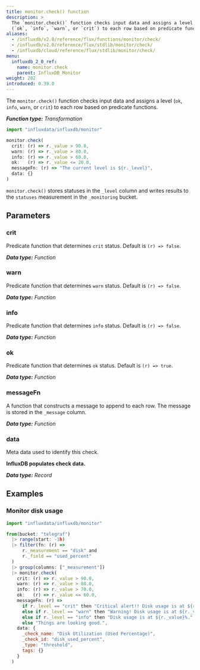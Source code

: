```yaml
---
title: monitor.check() function
description: >
  The `monitor.check()` function checks input data and assigns a level
  (`ok`, `info`, `warn`, or `crit`) to each row based on predicate functions.
aliases:
  - /influxdb/v2.0/reference/flux/functions/monitor/check/
  - /influxdb/v2.0/reference/flux/stdlib/monitor/check/
  - /influxdb/cloud/reference/flux/stdlib/monitor/check/
menu:
  influxdb_2_0_ref:
    name: monitor.check
    parent: InfluxDB Monitor
weight: 202
introduced: 0.39.0
---
```


The `monitor.check()` function checks input data and assigns a level
(`ok`, `info`, `warn`, or `crit`) to each row based on predicate functions.

_**Function type:** Transformation_

```js
import "influxdata/influxdb/monitor"

monitor.check(
  crit: (r) => r._value > 90.0,
  warn: (r) => r._value > 80.0,
  info: (r) => r._value > 60.0,
  ok:   (r) => r._value <= 20.0,
  messageFn: (r) => "The current level is ${r._level}",
  data: {}
)
```

`monitor.check()` stores statuses in the `_level` column and writes results
to the `statuses` measurement in the `_monitoring` bucket.

## Parameters

### crit
Predicate function that determines `crit` status.
Default is `(r) => false`.

_**Data type:** Function_

### warn
Predicate function that determines `warn` status.
Default is `(r) => false`.

_**Data type:** Function_

### info
Predicate function that determines `info` status.
Default is `(r) => false`.

_**Data type:** Function_

### ok
Predicate function that determines `ok` status.
Default is `(r) => true`.

_**Data type:** Function_

### messageFn
A function that constructs a message to append to each row.
The message is stored in the `_message` column.

_**Data type:** Function_

### data
Meta data used to identify this check.

**InfluxDB populates check data.**

_**Data type:** Record_

## Examples

### Monitor disk usage
```js
import "influxdata/influxdb/monitor"

from(bucket: "telegraf")
  |> range(start: -1h)
  |> filter(fn: (r) =>
      r._measurement == "disk" and
      r._field == "used_percent"
  )
  |> group(columns: ["_measurement"])
  |> monitor.check(
    crit: (r) => r._value > 90.0,
    warn: (r) => r._value > 80.0,
    info: (r) => r._value > 70.0,
    ok:   (r) => r._value <= 60.0,
    messageFn: (r) =>
      if r._level == "crit" then "Critical alert!! Disk usage is at ${r._value}%!"
      else if r._level == "warn" then "Warning! Disk usage is at ${r._value}%."
      else if r._level == "info" then "Disk usage is at ${r._value}%."
      else "Things are looking good.",
    data: {
      _check_name: "Disk Utilization (Used Percentage)",
      _check_id: "disk_used_percent",
      _type: "threshold",
      tags: {}
    }
  )
```
